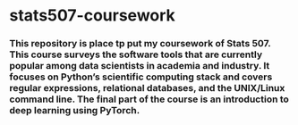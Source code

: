 # stats507-coursework
### This repository is place tp put my coursework of Stats 507. This course surveys the software tools that are currently popular among data scientists in academia and industry. It focuses on Python’s scientific computing stack and covers regular expressions, relational databases, and the UNIX/Linux command line. The final part of the course is an introduction to deep learning using PyTorch.
